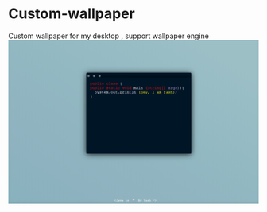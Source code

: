 # Custom-wallpaper
Custom wallpaper for my desktop , support wallpaper engine
 ![image](https://github.com/Mr-Anubhav-pandey/Custom-wallpaper/blob/main/preview.png)
